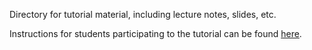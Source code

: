 Directory for tutorial material, including lecture notes, slides, etc.

Instructions for students participating to the tutorial can be found [here](github.com/plumed/tuto-trieste-instructions).
